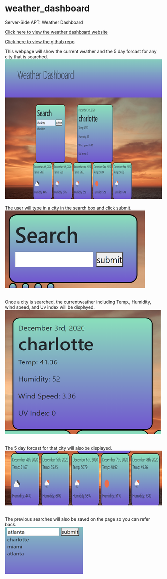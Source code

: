 # weather_dashboard
Server-Side APT: Weather Dashboard

[Click here to view the weather dashboard website](https://jongudenzi.github.io/weather_dashboard/)

[Click here to view the github repo](https://github.com/JonGudenzi/weather_dashboard)

This webpage will show the current weather and the 5 day forcast for any city that is searched.
<br>
<img src="images\weather.PNG" height = "450px" width = "800px">
<br>
<br>
The user will type in a city in the search box and click submit.
<br>
<img src="images\searchbox.PNG" height = "250px" width = "450px">
<br>
<br>
<br>
Once a city is searched, the currentweather including Temp., Humidity, wind speed, and Uv index will be displayed.
<br>
<img src="images\current.PNG" height = "400px" width = "500px">
<br>
<br>
<br>
The 5 day forcast for that city will also be displayed.
<br>
<img src="images\forcast.PNG" height = "175px" width = "900px">
<br>
<br>
<br>
The previous searches will also be saved on the page so you can refer back.
<br>
<img src="images\list.PNG" height = "150px" width = "250px">


